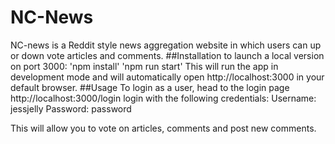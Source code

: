 # NC-News

NC-news is a Reddit style news aggregation website in which users can up or down vote articles and comments.
##Installation
to launch a local version on port 3000:
'npm install'
'npm run start'
This will run the app in development mode and will automatically open http://localhost:3000 in your default browser.
##Usage
To login as a user, head to the login page http://localhost:3000/login
login with the following credentials:
Username: jessjelly
Password: password

This will allow you to vote on articles, comments and post new comments.
